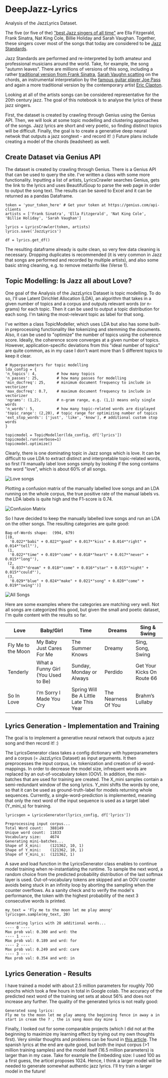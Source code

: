 # DeepJazz-Lyrics
Analysis of the JazzLyrics Dataset.

The five (or five of the) ["best Jazz singers of all time"](https://www.udiscovermusic.com/stories/50-best-jazz-singers/) are Ella Fitzgerald, Frank Sinatra, Nat King Cole, Billie Holiday and Sarah Vaughan. Together, these singers cover most of the songs that today are considered to be [Jazz Standards](https://en.wikipedia.org/wiki/Jazz_standard). 

Jazz Standards are performed and re-interpreted by both amateur and professional musicians around the world. Take, for example, the song "autumn leaves". There are millions of versions of this song, including a rather [traditional version from Frank Sinatra](https://youtu.be/AO-H9Ni5NiQ?t=40), [Sarah Vaughn scatting](https://youtu.be/5cZG2WnXPgk?t=40) on the chords, an instrumental interpretation by the [famous guitar player Joe Pass](https://youtu.be/795sG19cPmU) and again a more traditional version by the contemporary artist [Eric Clapton](https://youtu.be/UQlFOX0YKlQ). 

Looking at all of the artists songs can be considered representative for the 20th century jazz. The goal of this notebook is to analyse the lyrics of these jazz singers. 

First, the dataset is created by crawling through Genius using the Genius API. Then, we will look at some topic modelling and clustering approaches of the songs. Jazz lyrics are short and very poetic, so finding distinct topics will be difficult. Finally, the goal is to create a generative deep neural netwok that outputs a jazz songtext - and record it! :) Future plans include creating a model of the chords (leadsheet) as well.   

## Create Dataset via Genius API

The dataset is created by crawling through Genius. There is a Genius API that can be used to query the site. I've written a class with some more functionality. Inputting a list of artists, LyricsCrawler searches Genius, gets the link to the lyrics and uses BeautifulSoup to parse the web page in order to output the song text. The results can be saved to Excel and it can be returned as a pandas Dataframe. 

```
token = 'your_token_here' # Get your token at https://genius.com/api-clients
artists = ['Frank Sinatra', 'Ella Fitzgerald', 'Nat King Cole', 'Billie Holiday', 'Sarah Vaughan']

lyrics = LyricsCrawler(token, artists)
lyrics.save('JazzLyrics')

df = lyrics.get_df()
```
The resulting dataframe already is quite clean, so very few data cleaning is necessary. Dropping duplicates is recommended (it is very common in Jazz that songs are performed and recorded by multiple artists), and also some basic string cleaning, e.g. to remove metainfo like (Verse 1).

## Topic Modelling: Is Jazz all about Love?

One goal of the Analysis of the JazzLyrics Dataset is topic modelling. To do so, I'll use Latent Dirichlet Allocation (LDA), an algorithm that takes in a given number of topics and a corpus and outputs relevant words (or n-grams) for each topic. Then it can be used to output a topic distribution for each song. I'm taking the most-relevant topic as label for that song. 

I've written a class TopicModeller, which uses LDA but also has some built-in preprocessing functionality like tokenizing and stemming the documents. Also, it can be used to "optimize" the number of topics using the coherence score. Ideally, the coherence score converges at a given number of topics. However, application-specific deviations from this "ideal number of topics" are quite common, as in my case I don't want more than 5 different topics to keep it clear.

```
# Hyperparameters for topic modelling
lda_config = {
'n_topics': 4,         # how many topics
'n_passes': 25,        # how many passes for modelling
'min_docfreq': 25,     # minimum document frequency to include in vectorizer
'max_docfreq': 0.7,    # maximum document frequency to include in vectorizer
'ngrams': (1,2),       # n-gram range, e.g. (1,1) means only single words
'n_words': 5,          # how many topic-related words are displayed
'topic_range': (2,20), # topic range for optimizing number of topics
'ext_stop_words': ['just', 'like', 'know'], # additional custom stop words
}

topicmodel = TopicModeller(lda_config, df['lyrics'])
topicmodel.run(verbose=1)
topicmodel.optimize()
```

Clearly, there is one dominating topic in Jazz songs which is love. It can be difficult to use LDA to extract distinct and interpretable topic-related words, so first I'll manually label love songs simply by looking if the song contains the word "love", which is about 60% of all songs. 

![Love songs](/pics/love_labels.png)

Plotting a confusion matrix of the manually labelled love songs and an LDA running on the whole corpus, the true positive rate of the manual labels vs. the LDA labels is quite high and the F1-score is 0.74. 

![Confusion Matrix](/pics/confusion_matrix.png)

So I have decided to keep the manually labelled love songs and run an LDA on the other songs. The resulting categories are quite good:

```
Bag-of-Words shape:  (994, 679)
[(0,
  '0.022*"babi" + 0.022*"good" + 0.017*"kiss" + 0.014*"right" + 0.014*"tell"'),
 (1,
  '0.022*"time" + 0.019*"come" + 0.018*"heart" + 0.017*"never" + 0.015*"long"'),
 (2,
  '0.037*"dream" + 0.018*"come" + 0.016*"star" + 0.015*"night" + 0.015*"could"'),
 (3,
  '0.029*"blue" + 0.024*"make" + 0.021*"song" + 0.020*"come" + 0.019*"swing"')]
```

![All Songs](/pics/all_labels.png)

Here are some examples where the categories are matching very well. Not all songs are categorized this good, but given the small and poetic dataset, I'm quite content with the results so far.

Love | Baby/Girl | Time | Dreams | Sing & Swing
------------ | ------------- | ------------- | ------------- | ------------- 
Fly Me to the Moon| My Baby Just Cares For Me | The Summer Knows | Dreamy | Sing, Song, Swing
Tenderly | What a Funny Girl (You Used to Be) | Sunday, Monday or Always | Perdido | Get Your Kicks On Route 66
So In Love | I’m Sorry I Made You Cry 	 | Spring Will Be A Little Late This Year 	 | The Nearness Of You | Brahm’s Lullaby

## Lyrics Generation - Implementation and Training

The goal is to implement a generative neural network that outputs a jazz song and then record it! :)

The LyricsGenerator class takes a config dictionary with hyperparameters and a corpus (= JazzLyrics Dataset) as input arguments. It then preprocesses the input corpus, i.e. tokenization and creation of id-word-mappings. In order to decrease the model size, infrequent words are replaced by an out-of-vocabulary token (OOV). In addition, the mini-batches that are used for training are created. The X_mini samples contain a semi-redundant window of the song lyrics. Y_mini shifts the words by one, so that it can be used as ground-truth-label for models returning whole sequences. Currently, a single-word-prediction is implemented, meaning that only the next word of the input sequence is used as a target label (Y_mini_s) for training.

```
lyricsgen = LyricsGenerator(lyrics_config, df['lyrics'])

Preprocessing input corpus...
Total Word count:   388149
Unique word count:  11833
Vocabulary size:    4674
Generating mini-batches...
Shape of X_mini:    (121362, 10, 1)
Shape of Y_mini:    (121362, 10, 1)
Shape of Y_mini_s:  (121362, 1)
```

A save and load function in the LyricsGenerator class enables to continue model training when re-instantiating the runtime. To sample the next word, a random choice from the predicted probability distribution of the last softmax layer is used. Out-of-vocabulary tokens are skipped and an OOV counter avoids being stuck in an infinity loop by aborting the sampling when the counter overflows. As a sanity check and to verify the model's performance, the token with the highest probability of the next 3 consecutive words is printed.

```
my_text = 'Fly me to the moon let me play among' 
lyricsgen.sample(my_text, 20)

Generating lyrics with 20 additional words...
---- 0 ----
Max prob val: 0.300 and wrd: the
---- 1 ----
Max prob val: 0.189 and wrd: for
---- 2 ----
Max prob val: 0.249 and wrd: care
---- 3 ----
Max prob val: 0.354 and wrd: in
```

## Lyrics Generation - Results

I have trained a model with about 2.5 million parameters for roughly 700 epochs which took a few hours in total in Google colab. The accuracy of the predicted next word of the training set sets at about 56% and does not increase any further. The quality of the generated lyrics is not really good:

```
Generated song lyrics:
Fly me to the moon let me play among the beginning fence in away a in start in cream the ? , the is song moon day mine i
```

Finally, I looked out for some comparable projects (which I did not at the beginning to maximize my learning effect by trying out my own thoughts first). Very similar thoughts and problems can be found in [this article](https://medium.com/coinmonks/word-level-lstm-text-generator-creating-automatic-song-lyrics-with-neural-networks-b8a1617104fb). The spanish lyrics at the end are quite good, but both the input corpus (>1 million training samples) and the model itself (16.5 million parameters) is larger than in my case. Take for example the Embedding size: I used 100 as a first guess, the articel proposes 1024. Hence, I think a larger model will be needed to generate somewhat authentic jazz lyrics. I'll try train a larger model in the future!
